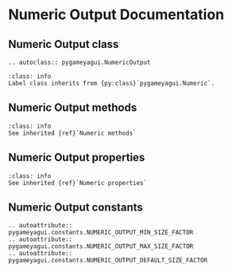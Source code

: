 # Numeric Output Documentation

## Numeric Output class
```{eval-rst} 
.. autoclass:: pygameyagui.NumericOutput
```

```{admonition} Inheritance
:class: info 
Label class inherits from {py:class}`pygameyagui.Numeric`.
```

## Numeric Output methods
```{admonition} Inheritance
:class: info 
See inherited {ref}`Numeric methods`
```

## Numeric Output properties
```{admonition} Inheritance
:class: info 
See inherited {ref}`Numeric properties`
```

## Numeric Output constants
```{eval-rst}
.. autoattribute:: pygameyagui.constants.NUMERIC_OUTPUT_MIN_SIZE_FACTOR
.. autoattribute:: pygameyagui.constants.NUMERIC_OUTPUT_MAX_SIZE_FACTOR
.. autoattribute:: pygameyagui.constants.NUMERIC_OUTPUT_DEFAULT_SIZE_FACTOR
```